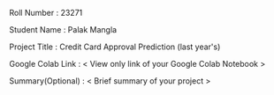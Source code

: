 Roll Number       :   23271

Student Name      :   Palak Mangla

Project Title     :   Credit Card Approval Prediction (last year's)

Google Colab Link :   < View only link of your Google Colab Notebook >

Summary(Optional) :   < Brief summary of your project >
